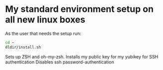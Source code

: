 # My standard environment setup on all new linux boxes

As the user that needs the setup run:

```bash
cd ~
dldir/install.sh
```

Sets up ZSH and oh-my-zsh.
Installs my public key for my yubikey for SSH authentication
Disables ssh password-authentication
